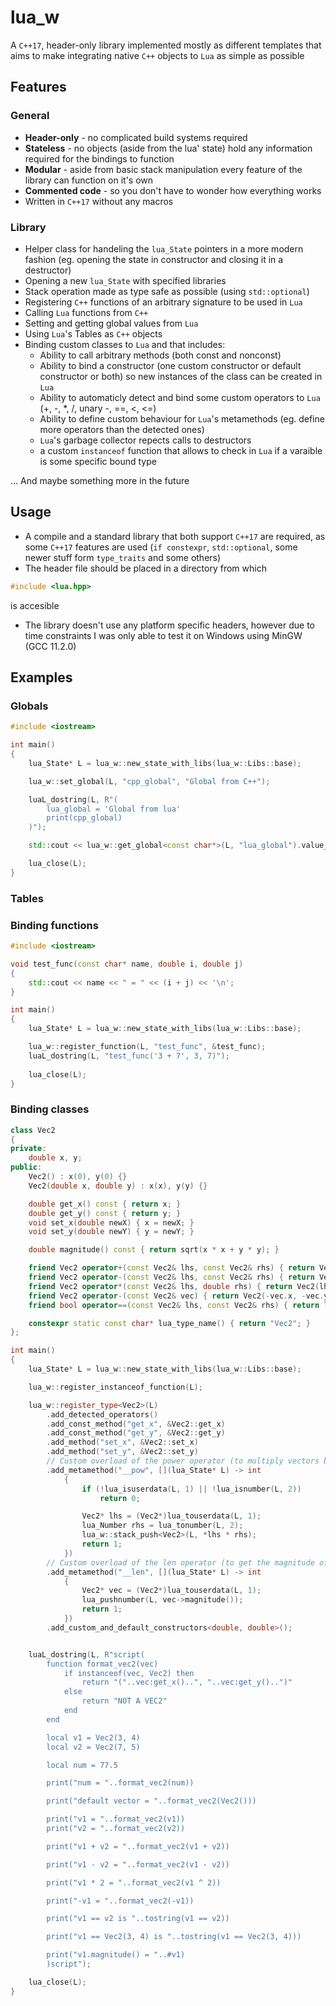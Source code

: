 # lua_w
A `C++17`, header-only library implemented mostly as different templates that aims to make integrating native `C++` objects to `Lua` as simple as possible

## Features
### General
- **Header-only** - no complicated build systems required
- **Stateless** - no objects (aside from the lua' state) hold any information required for the bindings to function
- **Modular** - aside from basic stack manipulation every feature of the library can function on it's own
- **Commented code** - so you don't have to wonder how everything works
- Written in `C++17` without any macros

### Library
- Helper class for handeling the `lua_State` pointers in a more modern fashion (eg. opening the state in constructor and closing it in a destructor)
- Opening a new `lua_State` with specified libraries
- Stack operation made as type safe as possible (using `std::optional`)
- Registering `C++` functions of an arbitrary signature to be used in `Lua`
- Calling `Lua` functions from `C++`
- Setting and getting global values from `Lua`
- Using `Lua`'s Tables as `C++` objects
- Binding custom classes to `Lua` and that includes:
	- Ability to call arbitrary methods (both const and nonconst)
	- Ability to bind a constructor (one custom constructor or default constructor or both) so new instances of the class can be created in `Lua`
	- Ability to automaticly detect and bind some custom operators to `Lua` (+, -, *, /, unary -, ==, <, <=)
	- Ability to define custom behaviour for `Lua`'s metamethods (eg. define more operators than the detected ones)
	- `Lua`'s garbage collector repects calls to destructors
	- a custom `instanceof` function that allows to check in `Lua` if a varaible is some specific bound type

... And maybe something more in the future

## Usage
- A compile and a standard library that both support `C++17` are required, as some `C++17` features are used (`if constexpr`, `std::optional`, some newer stuff form `type_traits` and some others)
- The header file should be placed in a directory from which 
```c++
#include <lua.hpp>
```
is accesible

- The library doesn't use any platform specific headers, however due to time constraints I was only able to test it on Windows using MinGW (GCC 11.2.0)

## Examples
### Globals
```c++
#include <iostream>

int main()
{
	lua_State* L = lua_w::new_state_with_libs(lua_w::Libs::base);

	lua_w::set_global(L, "cpp_global", "Global from C++");

	luaL_dostring(L, R"(
		lua_global = 'Global from lua'
		print(cpp_global)
	)");

	std::cout << lua_w::get_global<const char*>(L, "lua_global").value_or("NO GLOBAL FOUND") << '\n';

	lua_close(L);
}
```

### Tables

### Binding functions
```c++
#include <iostream>

void test_func(const char* name, double i, double j)
{
	std::cout << name << " = " << (i + j) << '\n';
}

int main()
{
	lua_State* L = lua_w::new_state_with_libs(lua_w::Libs::base);

	lua_w::register_function(L, "test_func", &test_func);
	luaL_dostring(L, "test_func('3 + 7', 3, 7)");
	
	lua_close(L);
}
```

### Binding classes
```c++
class Vec2
{
private:
	double x, y;
public:
	Vec2() : x(0), y(0) {}
	Vec2(double x, double y) : x(x), y(y) {}

	double get_x() const { return x; }
	double get_y() const { return y; }
	void set_x(double newX) { x = newX; }
	void set_y(double newY) { y = newY; }

	double magnitude() const { return sqrt(x * x + y * y); }

	friend Vec2 operator+(const Vec2& lhs, const Vec2& rhs) { return Vec2(lhs.x + rhs.x, lhs.y + rhs.y); }
	friend Vec2 operator-(const Vec2& lhs, const Vec2& rhs) { return Vec2(lhs.x - rhs.x, lhs.y - rhs.y); }
	friend Vec2 operator*(const Vec2& lhs, double rhs) { return Vec2(lhs.x * rhs, lhs.y * rhs); }
	friend Vec2 operator-(const Vec2& vec) { return Vec2(-vec.x, -vec.y); }
	friend bool operator==(const Vec2& lhs, const Vec2& rhs) { return lhs.x == rhs.x && lhs.y == rhs.y; }

	constexpr static const char* lua_type_name() { return "Vec2"; }
};

int main()
{
	lua_State* L = lua_w::new_state_with_libs(lua_w::Libs::base);

	lua_w::register_instanceof_function(L);

	lua_w::register_type<Vec2>(L)
		.add_detected_operators()
		.add_const_method("get_x", &Vec2::get_x)
		.add_const_method("get_y", &Vec2::get_y)
		.add_method("set_x", &Vec2::set_x)
		.add_method("set_y", &Vec2::set_y)
		// Custom overload of the power operator (to multiply vectors by numbers)
		.add_metamethod("__pow", [](lua_State* L) -> int
			{
				if (!lua_isuserdata(L, 1) || !lua_isnumber(L, 2))
					return 0;

				Vec2* lhs = (Vec2*)lua_touserdata(L, 1);
				lua_Number rhs = lua_tonumber(L, 2);
				lua_w::stack_push<Vec2>(L, *lhs * rhs);
				return 1;
			})
		// Custom overload of the len operator (to get the magnitude of the vector)
		.add_metamethod("__len", [](lua_State* L) -> int
			{
				Vec2* vec = (Vec2*)lua_touserdata(L, 1);
				lua_pushnumber(L, vec->magnitude());
				return 1;
			})
		.add_custom_and_default_constructors<double, double>();


	luaL_dostring(L, R"script(
		function format_vec2(vec)
			if instanceof(vec, Vec2) then
				return "("..vec:get_x()..", "..vec:get_y()..")"
			else
				return "NOT A VEC2"
			end
		end

		local v1 = Vec2(3, 4)
		local v2 = Vec2(7, 5)

		local num = 77.5

		print("num = "..format_vec2(num))

		print("default vector = "..format_vec2(Vec2()))

		print("v1 = "..format_vec2(v1))
		print("v2 = "..format_vec2(v2))

		print("v1 + v2 = "..format_vec2(v1 + v2))

		print("v1 - v2 = "..format_vec2(v1 - v2))

		print("v1 * 2 = "..format_vec2(v1 ^ 2))

		print("-v1 = "..format_vec2(-v1))

		print("v1 == v2 is "..tostring(v1 == v2))

		print("v1 == Vec2(3, 4) is "..tostring(v1 == Vec2(3, 4)))

		print("v1.magnitude() = "..#v1)
		)script");

	lua_close(L);
}
```

